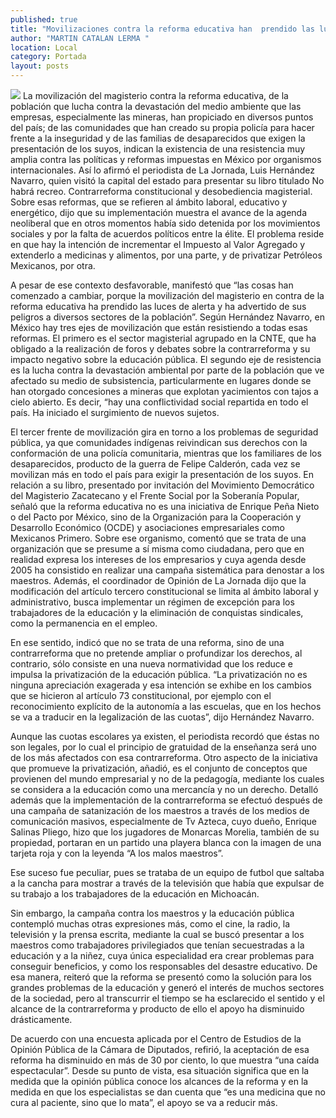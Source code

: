 ```yaml
---
published: true
title: "Movilizaciones contra la reforma educativa han  prendido las luces de alerta: Luis Hernández"
author: "MARTIN CATALAN LERMA "
location: Local
category: Portada
layout: posts
---
```


![](http://i.imgur.com/akLCsVZm.jpg)
La movilización del magisterio contra la reforma educativa, de la población que lucha contra la devastación del medio ambiente que las empresas, especialmente las mineras, han propiciado en diversos puntos del país; de las comunidades que han creado su propia policía para hacer frente a la inseguridad y de las familias de desaparecidos que exigen la presentación de los suyos, indican la existencia de una resistencia muy amplia contra las políticas y reformas impuestas en México por organismos internacionales.
Así lo afirmó el periodista de La Jornada, Luis Hernández Navarro, quien visitó la capital del estado para presentar su libro titulado No habrá recreo. Contrarreforma constitucional y desobediencia magisterial.
Sobre esas reformas, que se refieren al ámbito laboral, educativo y energético, dijo que su implementación muestra el avance de la agenda neoliberal que en otros momentos había sido detenida por los movimientos sociales y por la falta de acuerdos políticos entre la élite.
El problema reside en que hay la intención de incrementar el Impuesto al Valor Agregado y extenderlo a medicinas y alimentos, por una parte, y de privatizar
Petróleos Mexicanos, por otra.

A pesar de ese contexto desfavorable, manifestó que “las cosas han comenzado a cambiar, porque la movilización del magisterio en contra de la reforma educativa ha prendido las luces de alerta y ha advertido de sus peligros a diversos sectores de la población”.
Según Hernández Navarro, en México hay tres ejes de movilización que están resistiendo a todas esas reformas. El primero es el sector magisterial agrupado en la CNTE, que ha obligado a la realización de foros y debates sobre la contrarreforma y su impacto negativo sobre la educación pública.
El segundo eje de resistencia es la lucha contra la devastación ambiental por parte de la población que ve afectado su medio de subsistencia, particularmente en lugares donde se han otorgado concesiones a mineras que explotan yacimientos con tajos a cielo abierto. Es decir, “hay una conflictividad social repartida en todo el país. Ha iniciado el surgimiento de nuevos sujetos.

El tercer frente de movilización gira en torno a los problemas de seguridad pública, ya que comunidades indígenas reivindican sus derechos con la conformación de una policía comunitaria, mientras que los familiares de los desaparecidos, producto de la guerra de Felipe Calderón, cada vez se movilizan más en todo el país para exigir la presentación de los suyos. 
En relación a su libro, presentado por invitación del Movimiento Democrático del Magisterio Zacatecano y el Frente Social por la Soberanía Popular, señaló que la reforma educativa no es una iniciativa de Enrique Peña Nieto o del Pacto por México, sino de la Organización para la Cooperación y Desarrollo Económico (OCDE) y asociaciones empresariales como Mexicanos Primero. 
Sobre ese organismo, comentó que se trata de una organización que se presume a sí misma como ciudadana, pero que en realidad expresa los intereses de los empresarios y cuya agenda desde 2005 ha consistido en realizar una campaña sistemática para denostar a los maestros.
Además, el coordinador de Opinión de La Jornada dijo que la modificación del artículo tercero constitucional se limita al ámbito laboral y administrativo, busca implementar un régimen de excepción para los trabajadores de la educación y la eliminación de conquistas sindicales, como la permanencia en el empleo. 

En ese sentido, indicó que no se trata de una reforma, sino de una contrarreforma que no pretende ampliar o profundizar los derechos, al contrario, sólo consiste en una nueva normatividad que los reduce e impulsa la privatización de la educación pública.
“La privatización no es ninguna apreciación exagerada y esa intención se exhibe en los cambios que se hicieron al artículo 73 constitucional, por ejemplo con el reconocimiento explícito de la autonomía a las escuelas, que en los hechos se va a traducir en la legalización de las cuotas”, dijo Hernández Navarro.

Aunque las cuotas escolares ya existen, el periodista recordó que éstas no son legales, por lo cual el principio de gratuidad de la enseñanza será uno de los más afectados con esa contrarreforma. 
Otro aspecto de la iniciativa que promueve la privatización, añadió, es el conjunto de conceptos que provienen del mundo empresarial y no de la pedagogía, mediante los cuales se considera a la educación como una mercancía y no un derecho. 
Detalló además que la implementación de la contrarreforma se efectuó después de una campaña de satanización de los maestros a través de los medios de comunicación masivos, especialmente de Tv Azteca, cuyo dueño, Enrique Salinas Pliego, hizo que los jugadores de Monarcas Morelia, también de su propiedad, portaran en un partido una playera blanca con la imagen de una tarjeta roja y con la leyenda “A los malos maestros”. 

Ese suceso fue peculiar, pues se trataba de un equipo de futbol que saltaba a la cancha para mostrar a través de la televisión que había que expulsar de su trabajo a los trabajadores de la educación en Michoacán.


Sin embargo, la campaña contra los maestros y la educación pública contempló muchas otras expresiones más, como el cine, la radio, la televisión y la prensa escrita, mediante la cual se buscó presentar a los maestros como trabajadores privilegiados que tenían secuestradas a la educación y a la niñez, cuya única especialidad era crear problemas para conseguir beneficios, y como los responsables del desastre educativo.
De esa manera, reiteró que la reforma se presentó como la solución para los grandes problemas de la educación y generó el interés de muchos sectores de la sociedad, pero al transcurrir el tiempo se ha esclarecido el sentido y el alcance de la contrarreforma y producto de ello el apoyo ha disminuido drásticamente.

De acuerdo con una encuesta aplicada por el Centro de Estudios de la Opinión Pública de la Cámara de Diputados, refirió, la aceptación de esa reforma ha disminuido en más de 30 por ciento, lo que muestra “una caída espectacular”.
Desde su punto de vista, esa situación significa que en la medida que la opinión pública conoce los alcances de la reforma y en la medida en que los especialistas se dan cuenta que “es una medicina que no cura al paciente, sino que lo mata”, el apoyo se va a reducir más.
